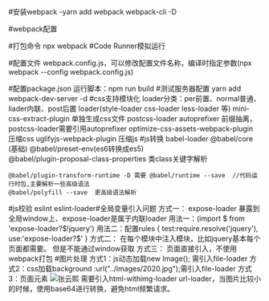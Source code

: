 #安装webpack
    -yarn add webpack webpack-cli -D

#webpack配置

#打包命令
    npx webpack
#Code Runner模拟运行

#配置文件
    webpack.config.js，可以修改配置文件名称，编译时指定参数(npx webpack --config  webpack.config.js)

#配置package.json 
    运行脚本：npm run build 
#测试服务器配置
    yarn add webpack-dev-server -d
#css支持模块化
    loader分类：per前置、normal普通、liader内联、post后置
    loader(style-loader     css-loader    less-loader  等)
    mini-css-extract-plugin 单独生成css文件
    postcss-loader  autoprefixer    前缀抽离，postcss-loader需要引用autoprefixer
    optimize-css-assets-webpack-plugin      压缩css
    uglifyjs-webpack-plugin     压缩js
#js转换
    babel-loader    @babel/core (基础)    @babel/preset-env(es6转换成es5)    
    @babel/plugin-proposal-class-properties  类class关键字解析

    @babel/plugin-transform-runtime -D 需要 @babel/runtime --save  //代码运行时包,主要解析一些高级语法
    @babel/polyfill --save  更高级语法解析
#js校验
    eslint  eslint-loader#全局变量引入问题
    方式一：
        expose-loader 暴露到全局window上、expose-loader是属于内联loader
        用法一：(import $ from 'expose-loader?$!jquery')
        用法二：配置rules
            {
                test:require.resolve('jquery'),
                use:'expose-loader?$'
            }
    方式二：
        在每个模块中注入模块，比如jquery基本每个页面都需要。 但是不能通过window获取
    方式三：
        页面直接引入，不使用webpack打包
#图片处理
    方式1：js动态加载new Image(); 需引入file-loader
    方式2：css加载background :url("../images/2020.jpg");需引入file-loader
    方式3：页面元素 <img src="../images/zyx.png" alt="张云熙"/> 需要引入html-withimg-loader
    url-loader，当图片比较小的时候，使用base64进行转换，避免html频繁请求。